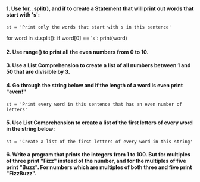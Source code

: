 #### 1. Use for, .split(), and if to create a Statement that will print out words that start with 's':

    st = 'Print only the words that start with s in this sentence'

<p>
for word in st.split():    
    if word[0] == 's':  
        print(word)  
</p>

#### 2. Use range() to print all the even numbers from 0 to 10.

#### 3. Use a List Comprehension to create a list of all numbers between 1 and 50 that are divisible by 3.

#### 4. Go through the string below and if the length of a word is even print "even!"

    st = 'Print every word in this sentence that has an even number of letters'

#### 5. Use List Comprehension to create a list of the first letters of every word in the string below:

    st = 'Create a list of the first letters of every word in this string'

#### 6. Write a program that prints the integers from 1 to 100. But for multiples of three print "Fizz" instead of the number, and for the multiples of five print "Buzz". For numbers which are multiples of both three and five print "FizzBuzz".

